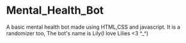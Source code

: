 # Mental_Health_Bot
A basic mental health bot made using HTML,CSS and javascript. It is a randomizer too,
The bot's name is Lily(I love Lilies <3 ^_^)
